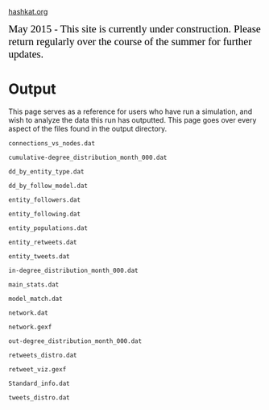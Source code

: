 [hashkat.org](http://hashkat.org)

<span style="color:black; font-family:Georgia; font-size:1.5em;">May 2015 - This site is currently under construction. Please return regularly over the course of the summer for further updates. </span>

# Output

This page serves as a reference for users who have run a simulation, and wish to analyze the data this run has outputted. This page goes over every aspect of the files found in the output directory.

`connections_vs_nodes.dat`



`cumulative-degree_distribution_month_000.dat`



`dd_by_entity_type.dat`



`dd_by_follow_model.dat`



`entity_followers.dat`



`entity_following.dat`



`entity_populations.dat`



`entity_retweets.dat`



`entity_tweets.dat`



`in-degree_distribution_month_000.dat`



`main_stats.dat`



`model_match.dat`



`network.dat`



`network.gexf`



`out-degree_distribution_month_000.dat`



`retweets_distro.dat`



`retweet_viz.gexf`



`Standard_info.dat`



`tweets_distro.dat`

